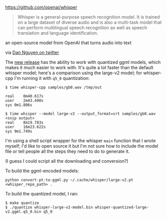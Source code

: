 https://github.com/openai/whisper

> Whisper is a general-purpose speech recognition model. It is trained on a large dataset of diverse audio and is also a multi-task model that can perform multilingual speech recognition as well as speech translation and language identification.

an open-source model from OpenAI that turns audio into text

via [Dan Nguyen on twitter](https://twitter.com/dancow/status/1572749731704573957) 

The [new release](https://github.com/ggerganov/whisper.cpp/releases/tag/v1.4.0) has the ability to work with quantized ggml models, which makes it much easier to work with. It's quite a lot faster than the default whisper model; here's a comparison using the large-v2 model; for whisper-cpp I'm running it with `q5_0` quantization:

```
$ time whisper-cpp samples/gb0.wav /tmp/out

real	0m40.617s
user	2m43.490s
sys	0m1.806s

$ time whisper --model large-v2 --output_format=srt samples/gb0.wav
<snip output>
real	8m19.783s
user	16m23.622s
sys	9m1.749s
```

I'm using a shell script wrapper for the whisper `main` function that I wrote myself; I'd like to open source it but I'm not sure how to include the model file or tell people all the steps they need to do to generate it.

(I guess I could script all the downloading and conversion?)

To build the ggml-encoded models:

```
python convert-pt-to-ggml.py ~/.cache/whisper/large-v2.pt <whisper_repo_path> .
```

To build the quantized model, I ran:

```
$ make quantize
$ ./quantize whisper-large-v2-model.bin whisper-quantized-large-v2.ggml.q5_0.bin q5_0
```